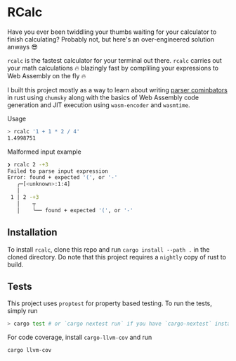 # RCalc

Have you ever been twiddling your thumbs waiting for your calculator to finish calculating? Probably not, but here's an over-engineered solution anways 😎

`rcalc` is the fastest calculator for your terminal out there. `rcalc` carries out your math calculations 🔥 blazingly fast by compliling your expressions to Web Assembly on the fly 🔥

I built this project mostly as a way to learn about writing [parser cominbators](https://en.wikipedia.org/wiki/Parser_combinator) in rust using `chumsky` along with the basics of Web Assembly code generation and JIT execution using `wasm-encoder` and `wasmtime`.

Usage

```sh
> rcalc '1 + 1 * 2 / 4'
1.4998751
```

Malformed input example

```sh
❯ rcalc 2 -+3
Failed to parse input expression
Error: found + expected '(', or '-'
   ╭─[<unknown>:1:4]
   │
 1 │ 2 -+3
   │    ┬
   │    ╰── found + expected '(', or '-'
```

## Installation

To install `rcalc`, clone this repo and run `cargo install --path .` in the cloned directory. Do note that this project requires a `nightly` copy of rust to build.

## Tests

This project uses `proptest` for property based testing. To run the tests, simply run

```sh
> cargo test # or `cargo nextest run` if you have `cargo-nextest` installed
```

For code coverage, install `cargo-llvm-cov` and run

```sh
cargo llvm-cov
```
